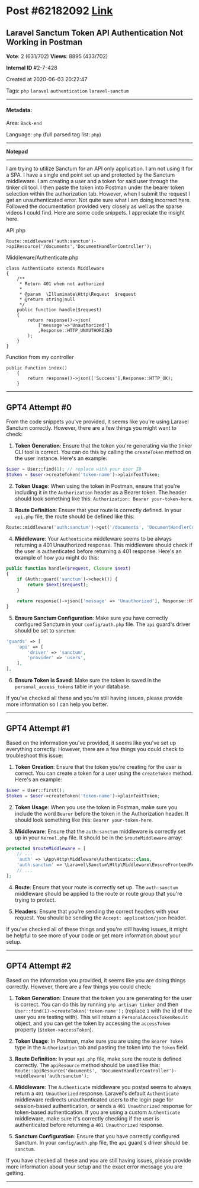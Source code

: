 
# Post \#62182092 [Link](https://stackoverflow.com/questions/62182092/)

## Laravel Sanctum Token API Authentication Not Working in Postman

**Vote**: 2 (631/702) **Views**: 8895 (433/702) 

**Internal ID** \#2-7-428

Created at 2020-06-03 20:22:47

Tags: `php` `laravel` `authentication` `laravel-sanctum`

----------

#### Metadata:

Area: `Back-end`

Language: `php` (full parsed tag list: `php`)

----------

**Notepad**


----------

I am trying to utilize Sanctum for an API only application. I am not using it for a SPA. I have a single end point set up and protected by the Sanctum middleware. I am creating a user and a token for said user through the tinker cli tool. I then paste the token into Postman under the bearer token selection within the authorization tab. However, when I submit the request I get an unauthenticated error. Not quite sure what I am doing incorrect here. Followed the documentation provided very closely as well as the sparse videos I could find. Here are some code snippets. I appreciate the insight here.

API.php

```
Route::middleware('auth:sanctum')->apiResource('/documents','DocumentHandlerController');
```


Middleware/Authenticate.php

```
class Authenticate extends Middleware
{
    /**
     * Return 401 when not authorized
     *
     * @param  \Illuminate\Http\Request  $request
     * @return string|null
     */
    public function handle($request)
    {
        return response()->json(
            ['message'=>'Unauthorized']
            ,Response::HTTP_UNAUTHORIZED
        );
    }
}
```


Function from my controller

```
public function index()
    {
        return response()->json(['Success'],Response::HTTP_OK);
    }
```



----------
        
## GPT4 Attempt \#0

From the code snippets you've provided, it seems like you're using Laravel Sanctum correctly. However, there are a few things you might want to check:

1. **Token Generation**: Ensure that the token you're generating via the tinker CLI tool is correct. You can do this by calling the `createToken` method on the user instance. Here's an example:

```php
$user = User::find(1); // replace with your user ID
$token = $user->createToken('token-name')->plainTextToken;
```

2. **Token Usage**: When using the token in Postman, ensure that you're including it in the `Authorization` header as a Bearer token. The header should look something like this: `Authorization: Bearer your-token-here`.

3. **Route Definition**: Ensure that your route is correctly defined. In your `api.php` file, the route should be defined like this:

```php
Route::middleware('auth:sanctum')->get('/documents', 'DocumentHandlerController@index');
```

4. **Middleware**: Your `Authenticate` middleware seems to be always returning a 401 Unauthorized response. This middleware should check if the user is authenticated before returning a 401 response. Here's an example of how you might do this:

```php
public function handle($request, Closure $next)
{
    if (Auth::guard('sanctum')->check()) {
        return $next($request);
    }

    return response()->json(['message' => 'Unauthorized'], Response::HTTP_UNAUTHORIZED);
}
```

5. **Ensure Sanctum Configuration**: Make sure you have correctly configured Sanctum in your `config/auth.php` file. The `api` guard's driver should be set to `sanctum`:

```php
'guards' => [
    'api' => [
        'driver' => 'sanctum',
        'provider' => 'users',
    ],
],
```

6. **Ensure Token is Saved**: Make sure the token is saved in the `personal_access_tokens` table in your database.

If you've checked all these and you're still having issues, please provide more information so I can help you better.

--------

## GPT4 Attempt \#1

Based on the information you've provided, it seems like you've set up everything correctly. However, there are a few things you could check to troubleshoot this issue:

1. **Token Creation**: Ensure that the token you're creating for the user is correct. You can create a token for a user using the `createToken` method. Here's an example:

```php
$user = User::first();
$token = $user->createToken('token-name')->plainTextToken;
```

2. **Token Usage**: When you use the token in Postman, make sure you include the word `Bearer` before the token in the Authorization header. It should look something like this: `Bearer your-token-here`.

3. **Middleware**: Ensure that the `auth:sanctum` middleware is correctly set up in your `Kernel.php` file. It should be in the `$routeMiddleware` array:

```php
protected $routeMiddleware = [
    // ...
    'auth' => \App\Http\Middleware\Authenticate::class,
    'auth:sanctum' => \Laravel\Sanctum\Http\Middleware\EnsureFrontendRequestsAreStateful::class,
    // ...
];
```

4. **Route**: Ensure that your route is correctly set up. The `auth:sanctum` middleware should be applied to the route or route group that you're trying to protect.

5. **Headers**: Ensure that you're sending the correct headers with your request. You should be sending the `Accept: application/json` header.

If you've checked all of these things and you're still having issues, it might be helpful to see more of your code or get more information about your setup.

--------

## GPT4 Attempt \#2

Based on the information you provided, it seems like you are doing things correctly. However, there are a few things you could check:

1. **Token Generation**: Ensure that the token you are generating for the user is correct. You can do this by running `php artisan tinker` and then `User::find(1)->createToken('token-name');` (replace `1` with the id of the user you are testing with). This will return a `PersonalAccessTokenResult` object, and you can get the token by accessing the `accessToken` property (`$token->accessToken`).

2. **Token Usage**: In Postman, make sure you are using the `Bearer Token` type in the `Authorization` tab and pasting the token into the `Token` field.

3. **Route Definition**: In your `api.php` file, make sure the route is defined correctly. The `apiResource` method should be used like this: `Route::apiResource('documents', 'DocumentHandlerController')->middleware('auth:sanctum');`

4. **Middleware**: The `Authenticate` middleware you posted seems to always return a `401 Unauthorized` response. Laravel's default `Authenticate` middleware redirects unauthenticated users to the login page for session-based authentication, or sends a `401 Unauthorized` response for token-based authentication. If you are using a custom `Authenticate` middleware, make sure it's correctly checking if the user is authenticated before returning a `401 Unauthorized` response.

5. **Sanctum Configuration**: Ensure that you have correctly configured Sanctum. In your `config/auth.php` file, the `api` guard's driver should be `sanctum`.

If you have checked all these and you are still having issues, please provide more information about your setup and the exact error message you are getting.

--------
